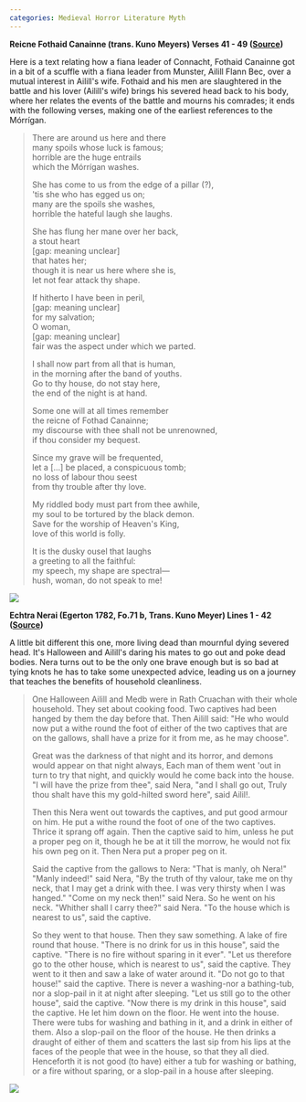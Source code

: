 ```yaml
---
categories: Medieval Horror Literature Myth
---
```


**Reicne Fothaid Canainne \(trans. Kuno Meyers\) Verses 41 - 49 \(**[**Source**](https://celt.ucc.ie//published/T303016/index.html)**\)**

Here is a text relating how a fiana leader of Connacht, Fothaid Canainne got in a bit of a scuffle with a fiana leader from Munster, Ailill Flann Bec, over a mutual interest in Ailill's wife. Fothaid and his men are slaughtered in the battle and his lover \(Ailill's wife\) brings his severed head back to his body, where her relates the events of the battle and mourns his comrades; it ends with the following verses, making one of the earliest references to the Mórrígan.

> There are around us here and there   
> many spoils whose luck is famous;   
> horrible are the huge entrails   
> which the Mórrígan washes.
>
> She has come to us from the edge of a pillar \(?\),   
> 'tis she who has egged us on;   
> many are the spoils she washes,   
> horrible the hateful laugh she laughs.
>
> She has flung her mane over her back,   
> a stout heart   
> \[gap: meaning unclear\]  
> that hates her;   
> though it is near us here where she is,   
> let not fear attack thy shape.
>
> If hitherto I have been in peril,   
> \[gap: meaning unclear\]  
> for my salvation;   
> O woman,   
> \[gap: meaning unclear\]  
> fair was the aspect under which we parted.
>
> I shall now part from all that is human,   
> in the morning after the band of youths.   
> Go to thy house, do not stay here,   
> the end of the night is at hand.
>
> Some one will at all times remember   
> the reicne of Fothad Canainne;   
> my discourse with thee shall not be unrenowned,   
> if thou consider my bequest.
>
> Since my grave will be frequented,   
> let a \[...\] be placed, a conspicuous tomb;   
> no loss of labour thou seest   
> from thy trouble after thy love.
>
> My riddled body must part from thee awhile,   
> my soul to be tortured by the black demon.   
> Save for the worship of Heaven's King,   
> love of this world is folly.
>
> It is the dusky ousel that laughs   
> a greeting to all the faithful:   
> my speech, my shape are spectral—   
> hush, woman, do not speak to me!

![](../../.gitbook/assets/witch.gif)

**Echtra Nerai \(Egerton 1782, Fo.71 b, Trans. Kuno Meyer\) Lines 1 - 42 \(**[**Source**](http://sulis.ucc.ie/cdi/wp-content/uploads/textarchive/EchtraNerai_KMeyer.pdf)**\)**

A little bit different this one, more living dead than mournful dying severed head. It's Halloween and Ailill's daring his mates to go out and poke dead bodies. Nera turns out to be the only one brave enough but is so bad at tying knots he has to take some unexpected advice, leading us on a journey that teaches the benefits of household cleanliness.

> One Halloween Ailill and Medb were in Rath Cruachan with their whole household. They set about cooking food. Two captives had been hanged by them the day before that. Then Ailill said: "He who would now put a withe round the foot of either of the two captives that are on the gallows, shall have a prize for it from me, as he may choose".
>
> Great was the darkness of that night and its horror, and demons would appear on that night always, Each man of them went 'out in turn to try that night, and quickly would he come back into the house. "I will have the prize from thee", said Nera, "and I shall go out, Truly thou shalt have this my gold-hilted sword here", said Ailil!.
>
> Then this Nera went out towards the captives, and put good armour on him. He put a withe round the foot of one of the two captives. Thrice it sprang off again. Then the captive said to him, unless he put a proper peg on it, though he be at it till the morrow, he would not fix his own peg on it. Then Nera put a proper peg on it.
>
> Said the captive from the gallows to Nera: "That is manly, oh Nera!" "Manly indeed!" said Nera, "By the truth of thy valour, take me on thy neck, that I may get a drink with thee. I was very thirsty when I was hanged." "Come on my neck then!" said Nera. So he went on his neck. "Whither shall I carry thee?" said Nera. "To the house which is nearest to us", said the captive.
>
> So they went to that house. Then they saw something. A lake of fire round that house. "There is no drink for us in this house", said the captive. "There is no fire without sparing in it ever". "Let us therefore go to the other house, which is nearest to us", said the captive. They went to it then and saw a lake of water around it. "Do not go to that house!" said the captive. There is never a washing-nor a bathing-tub, nor a slop-pail in it at night after sleeping. "Let us still go to the other house", said the captive. "Now there is my drink in this house", said the captive. He let him down on the floor. He went into the house. There were tubs for washing and bathing in it, and a drink in either of them. Also a slop-pail on the floor of the house. He then drinks a draught of either of them and scatters the last sip from his lips at the faces of the people that wee in the house, so that they all died. Henceforth it is not good \(to have\) either a tub for washing or bathing, or a fire without sparing, or a slop-pail in a house after sleeping.

![](../../.gitbook/assets/pint.gif)

